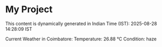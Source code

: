 # My Project

This content is dynamically generated in Indian Time (IST): 2025-08-28 14:28:09 IST


Current Weather in Coimbatore:
Temperature: 26.88 °C
Condition: haze
